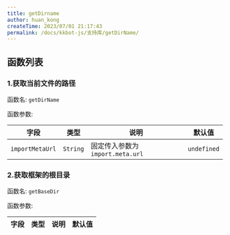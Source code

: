 ```yaml
---
title: getDirname
author: huan_kong
createTime: 2023/07/01 21:17:43
permalink: /docs/kkbot-js/支持库/getDirName/
---
```


## 函数列表

### 1.获取当前文件的路径

函数名: `getDirName`

函数参数:

| 字段            | 类型     | 说明                             | 默认值      |
| --------------- | -------- | -------------------------------- | ----------- |
| `importMetaUrl` | `String` | 固定传入参数为 `import.meta.url` | `undefined` |

### 2.获取框架的根目录

函数名: `getBaseDir`

函数参数:

| 字段 | 类型 | 说明 | 默认值 |
| ---- | ---- | ---- | ------ |
